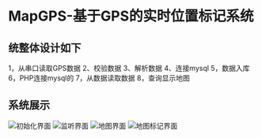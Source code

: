 # MapGPS-基于GPS的实时位置标记系统

## 统整体设计如下
1，从串口读取GPS数据
2、校验数据
3、解析数据
4、连接mysql
5，数据入库
6，PHP连接mysql的
7，从数据读取数据
8，查询显示地图

## 系统展示
![初始化界面](https://github.com/ATM006/MapGPS/blob/master/Map%E6%88%AA%E5%9B%BE/%E8%BD%AF%E4%BB%B61.PNG"图1")
![监听界面](https://github.com/ATM006/MapGPS/blob/master/Map%E6%88%AA%E5%9B%BE/%E8%BD%AF%E4%BB%B61.PNG"图2")
![地图界面](https://github.com/ATM006/MapGPS/blob/master/Map%E6%88%AA%E5%9B%BE/%E8%BD%AF%E4%BB%B61.PNG"图3")
![地图标记界面](https://github.com/ATM006/MapGPS/blob/master/Map%E6%88%AA%E5%9B%BE/%E8%BD%AF%E4%BB%B61.PNG"图4")
